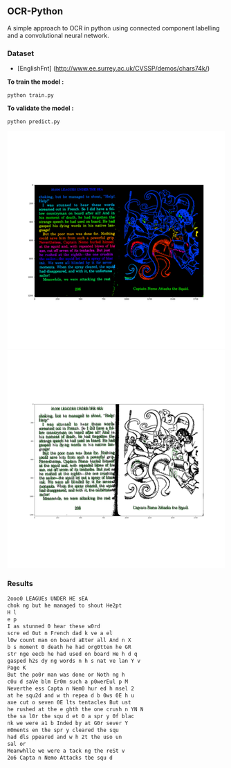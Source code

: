 ## OCR-Python

A simple approach to OCR in python using connected component labelling and a convolutional neural network.

### Dataset

* [EnglishFnt] (http://www.ee.surrey.ac.uk/CVSSP/demos/chars74k/)

**To train the model :**

```
python train.py 
```

**To validate the model :**
```
python predict.py
```
![Connected component](results/connected_component.png)
![Characters prediction](results/characters.png)

### Results

```
2ooo0 LEAGUEs UNDER HE sEA
chok ng but he managed to shout He2pt
H l
e p
I as stunned 0 hear these w0rd
scre ed 0ut n French dad k ve a el
l0w count man on board aEter all And n X
b s moment 0 death he had org0tten he GR
str nge eecb he had used on board He h d q
gasped h2s dy ng words n h s nat ve lan Y v
Page K
But the po0r man was done or Noth ng h
c0u d saVe blm Er0m such a p0werEul p M
Neverthe ess Capta n Nem0 hur ed h msel 2
at he squ2d and w th repea d b 0ws 0E h u
axe cut o seven 0E lts tentacles But ust
he rushed at the e ghth the one crush n YN N
the sa l0r the squ d et 0 a spr y 0f blac
nk we were a1 b Inded by at G0r sever Y
m0ments en the spr y cleared the squ
had dls ppeared and w h 2t the uso un
sal or
Meanwhlle we were a tack ng the reSt v
2o6 Capta n Nemo Attacks tbe squ d
```


